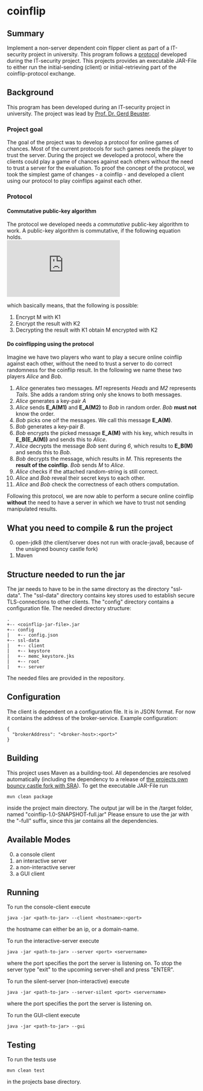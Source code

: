 # coinflip

## Summary
Implement a non-server dependent coin flipper client as part of a IT-security project in university.
This program follows a [protocol](#protocol) developed during the IT-security project.
This projects provides an executable JAR-File to either run the initial-sending (client) or initial-retrieving part of the coinflip-protocol exchange.

## Background
This program has been developed during an IT-security project in university. The project was lead by [Prof. Dr. Gerd Beuster](https://www.researchgate.net/profile/Gerd_Beuster).

### Project goal
The goal of the project was to develop a protocol for online games of chances. Most of the current protocols for such games needs the player to trust the server.
During the project we developed a protocol, where the clients could play a game of chances against each others without the need to trust a server for the evaluation.
To proof the concept of the protocol, we took the simplest game of changes - a coinflip - and developed a client using our protocol to play coinflips against each other.

### Protocol
#### Commutative public-key algorithm
The protocol we developed needs a _commutative_ public-key algorithm to work. A public-key algorithm is commutative, if the following equation holds.  
![Commutative public-key algorithm](https://latex.codecogs.com/gif.latex?%5Cdpi%7B100%7D%20%5Clarge%20D_%7BK1%7D%28E_%7BK2%7D%28E_%7BK1%7D%28M%29%29%29%20%3D%20E_%7BK2%7D%28M%29%5C%5C%5C%5C%20where%5C%20D_K%5C%20describes%5C%20an%5C%20decryption%5C%20with%5C%20key%5C%20K%5C%5C%20and%5C%20E_K%5C%20describes%5C%20an%5C%20encryption%5C%20with%5C%20key%5C%20K%5C%5C%20and%5C%20M%5C%20describes%5C%20an%5C%20arbitrary%5C%20message.)

which basically means, that the following is possible:
1. Encrypt M with K1
2. Encrypt the result with K2
3. Decrypting the result with K1 obtain M encrypted with K2

#### Do coinflipping using the protocol
Imagine we have two players who want to play a secure online coinflip against each other, without the need to trust a server to do correct randomness for the coinflip result.
In the following we name these two players _Alice_ and _Bob_.

1. _Alice_ generates two messages. _M1_ represents _Heads_ and _M2_ represents _Tails_. She adds a random string only she knows to both messages.
2. _Alice_ generates a key-pair _A_
3. _Alice_ sends __E_A(M1)__ and __E_A(M2)__ to _Bob_ in random order. _Bob_ __must not__ know the order.
4. _Bob_ picks one oif the messages. We call this message __E_A(M)__.
5. _Bob_ generates a key-pair _B_.
6. _Bob_ encrypts the picked message __E_A(M)__ with his key, which results in __E_B(E_A(M))__ and sends this to _Alice_.
7. _Alice_ decrypts the message _Bob_ sent during _6_, which results to __E_B(M)__ and sends this to _Bob_.
8. _Bob_ decrypts the message, which results in _M_. This represents the __result of the coinflip__. _Bob_ sends _M_ to _Alice_.
9. _Alice_ checks if the attached random-string is still correct.
10. _Alice_ and _Bob_ reveal their secret keys to each other.
11. _Alice_ and _Bob_ check the correctness of each others computation.

Following this protocol, we are now able to perform a secure online coinflip __without__ the need to have a server in which we have to trust not sending manipulated results.


What you need to compile & run the project
-------
0. open-jdk8 (the client/server does not run with oracle-java8, because of the unsigned bouncy castle fork)
0. Maven

Structure needed to run the jar
-------
The jar needs to have to be in the same directory as the directory "ssl-data".
The "ssl-data" directory contains key stores used to establish secure TLS-connections to other clients.
The "config" directory contains a configuration file.
The needed directory structure:
```
.
+-- <coinflip-jar-file>.jar
+-- config
|   +-- config.json
+-- ssl-data
|   +-- client
|   +-- keystore
|   +-- memc_keystore.jks
|   +-- root
|   +-- server
```

The needed files are provided in the repository.

Configuration
-------
The client is dependent on a configuration file. It is in JSON format. For now it contains the address of the broker-service.
Example configuration:
```
{
  "brokerAddress": "<broker-host>:<port>"
}
```


Building
-------
This project uses Maven as a building-tool.
All dependencies are resolved automatically (including the dependency to a release of [the projects own bouncy castle fork with SRA](https://github.com/timpauls/bc-java)).
To get the executable JAR-File run
```
mvn clean package
```
inside the project main directory.
The output jar will be in the <project-dir>/target folder, named "coinflip-1.0-SNAPSHOT-full.jar"
Please ensure to use the jar with the "-full" suffix, since this jar contains all the dependencies.

Available Modes
-------
0. a console client
0. an interactive server
0. a non-interactive server
0. a GUI client

Running
-------
To run the console-client execute
```
java -jar <path-to-jar> --client <hostname>:<port>
```
the hostname can either be an ip, or a domain-name.

To run the interactive-server execute
```
java -jar <path-to-jar> --server <port> <servername>
```
where the port specifies the port the server is listening on. To stop the server type "exit" to the upcoming server-shell and press "ENTER".

To run the silent-server (non-interactive) execute
```
java -jar <path-to-jar> --server-silent <port> <servername>
```
where the port specifies the port the server is listening on.

To run the GUI-client execute
```
java -jar <path-to-jar> --gui
```

Testing
--------
To run the tests use
```
mvn clean test
```
in the projects base directory.
